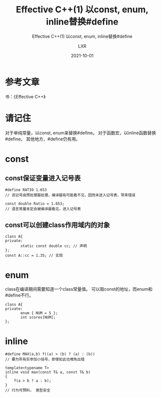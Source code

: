﻿---
layout:     post
title:   Effective C++(1) 以const, enum, inline替换#define
subtitle:   Effective C++(1) 以const, enum, inline替换#define
date:       2021-10-01
author:     LXR
header-img: img/post-bg-re-vs-ng2.jpg
catalog: true
tags:
    - Effective C++
    - 以const, enum, inline替换#define
---

# 参考文章
书：《Effective C++》

# 请记住
对于单纯常量，以const, enum来替换#define。 
对于函数宏，以inline函数替换#define。
其他地方，#define仍有用。 

# const
## const保证变量进入记号表
```
#define RATIO 1.653
// 该记号由预处理器处理，编译器有可能看不见，因而未进入记号表，带来错误

const double Ratio = 1.653;
// 语言常量肯定会被编译器看见，进入记号表
```
## const可以创建class作用域内的对象
```
class A{
private:
       static const double cc; // 声明
};
const A::cc = 1.35; // 实现
```

# enum
class在编译期间需要知道一个class常量值。 
可以取const的地址，而enum和#define不行。 
```
class A{
private:
       enum { NUM = 5 };
       int scores[NUM];
};
```

# inline
```
#define MAX(a,b) f((a) > (b) ? (a) : (b))
// 要为所有实参加小括号，即使如此也难免出错

template<typename T>
inline void max(const T& a, const T& b)
{
    f(a > b ? a : b);
}
// 行为可预料， 类型安全
```
